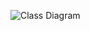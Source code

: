 ![Class Diagram](https://github.com/Ama-99/plsql_assignment/assets/131021441/4cb12720-449c-4bb8-af04-0d44d5a7630c)
